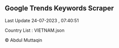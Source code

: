 

## Google Trends Keywords Scraper 
 
Last Update 24-07-2023 , 07:40:51

Country List :
VIETNAM.json



© Abdul Muttaqin 
